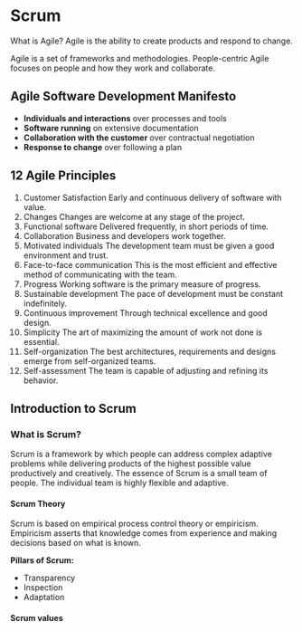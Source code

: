 # Scrum
What is Agile?
Agile is the ability to create products and respond to change.


Agile is a set of frameworks and methodologies. People-centric Agile focuses on people and how they work and collaborate.
## Agile Software Development Manifesto
- **Individuals and interactions** over processes and tools
- **Software running** on extensive documentation
- **Collaboration with the customer** over contractual negotiation
- **Response to change** over following a plan

## 12 Agile Principles
1.  Customer Satisfaction Early and continuous delivery of software with value.
2.  Changes Changes are welcome at any stage of the project.
3.  Functional software Delivered frequently, in short periods of time.
4.  Collaboration Business and developers work together.
5.  Motivated individuals The development team must be given a good environment and trust.
6.  Face-to-face communication This is the most efficient and effective method of communicating with the team.
7.  Progress Working software is the primary measure of progress.
8.  Sustainable development The pace of development must be constant indefinitely.
9.  Continuous improvement Through technical excellence and good design.
10.  Simplicity The art of maximizing the amount of work not done is essential.
11.  Self-organization The best architectures, requirements and designs emerge from self-organized teams.
12.  Self-assessment The team is capable of adjusting and refining its behavior.

## Introduction to Scrum
### What is Scrum?
Scrum is a framework by which people can address complex adaptive problems while delivering products of the highest possible value productively and creatively.
The essence of Scrum is a small team of people. The individual team is highly flexible and adaptive.
#### Scrum Theory
Scrum is based on empirical process control theory or empiricism. Empiricism asserts that knowledge comes from experience and making decisions based on what is known.


**Pillars of Scrum:**
- Transparency
- Inspection
- Adaptation

#### Scrum values
